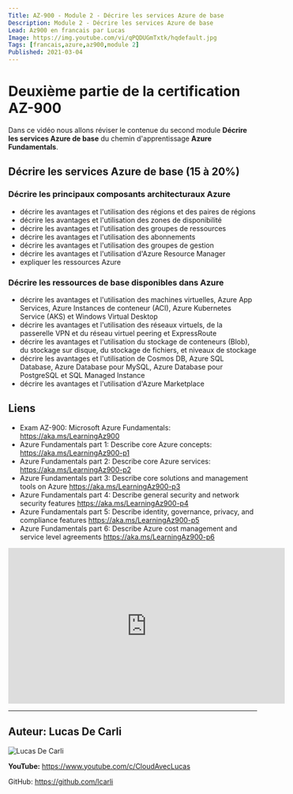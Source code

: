 ```yaml
---
Title: AZ-900 - Module 2 - Décrire les services Azure de base
Description: Module 2 - Décrire les services Azure de base
Lead: Az900 en francais par Lucas
Image: https://img.youtube.com/vi/qPQDUGmTxtk/hqdefault.jpg
Tags: [francais,azure,az900,module 2]
Published: 2021-03-04
---
```


# Deuxième partie de la certification AZ-900

Dans ce vidéo nous allons réviser le contenue du second module **Décrire les services Azure de base** du chemin d'apprentissage **Azure Fundamentals**.

<!--more-->

## Décrire les services Azure de base (15 à 20%) 

### Décrire les principaux composants architecturaux Azure

- décrire les avantages et l'utilisation des régions et des paires de régions
- décrire les avantages et l'utilisation des zones de disponibilité
- décrire les avantages et l'utilisation des groupes de ressources
- décrire les avantages et l'utilisation des abonnements
- décrire les avantages et l'utilisation des groupes de gestion
- décrire les avantages et l'utilisation d'Azure Resource Manager
- expliquer les ressources Azure

### Décrire les ressources de base disponibles dans Azure

- décrire les avantages et l'utilisation des machines virtuelles, Azure App Services, Azure
Instances de conteneur (ACI), Azure Kubernetes Service (AKS) et Windows Virtual Desktop
- décrire les avantages et l'utilisation des réseaux virtuels, de la passerelle VPN et du réseau virtuel
peering et ExpressRoute
- décrire les avantages et l'utilisation du stockage de conteneurs (Blob), du stockage sur disque, du stockage de fichiers,
et niveaux de stockage
- décrire les avantages et l'utilisation de Cosmos DB, Azure SQL Database, Azure Database pour
MySQL, Azure Database pour PostgreSQL et SQL Managed Instance
- décrire les avantages et l'utilisation d'Azure Marketplace

## Liens

- Exam AZ-900: Microsoft Azure Fundamentals: https://aka.ms/LearningAz900​
- Azure Fundamentals part 1: Describe core Azure concepts: https://aka.ms/LearningAz900-p1​
- Azure Fundamentals part 2: Describe core Azure services: https://aka.ms/LearningAz900-p2​
- Azure Fundamentals part 3: Describe core solutions and management tools on Azure  https://aka.ms/LearningAz900-p3​
- Azure Fundamentals part 4: Describe general security and network security features  https://aka.ms/LearningAz900-p4​
- Azure Fundamentals part 5: Describe identity, governance, privacy, and compliance features  https://aka.ms/LearningAz900-p5​
- Azure Fundamentals part 6: Describe Azure cost management and service level agreements https://aka.ms/LearningAz900-p6

<iframe width="560" height="315" src="https://www.youtube.com/embed/qPQDUGmTxtk" frameborder="0" allow="accelerometer; autoplay; clipboard-write; encrypted-media; gyroscope; picture-in-picture" allowfullscreen></iframe>

---

## Auteur: Lucas De Carli

![Lucas De Carli](https://avatars.githubusercontent.com/u/4472823?s=460&u=37d097ad8cdf91316d0f8231cd41f25c68c15e88&v=4)

**YouTube:** https://www.youtube.com/c/CloudAvecLucas

GitHub: https://github.com/lcarli

